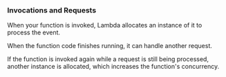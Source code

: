 ### Invocations and Requests

When your function is invoked, Lambda allocates an instance of it to process the event.

When the function code finishes running, it can handle another request.

If the function is invoked again while a request is still being processed, another instance is allocated, which increases the function's concurrency.
